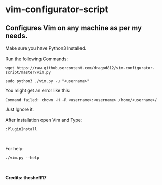 # vim-configurator-script
## Configures Vim on any machine as per my needs.
Make sure you have Python3 Installed.<br>
<br>Run the following Commands: <br>
```
wget https://raw.githubusercontent.com/dragod812/vim-configurator-script/master/vim.py

sudo python3 ./vim.py -u "<username>"
```
You might get an error like this:<br>
```
Command failed: chown -H -R <username>:<username> /home/<username>/
```
Just Ignore it.<br><br>
After installation open Vim and Type:
```
:PluginInstall
```
<br>

For help: <br>
```
./vim.py --help
```
<br><br>
 **Credits: thesheff17**
